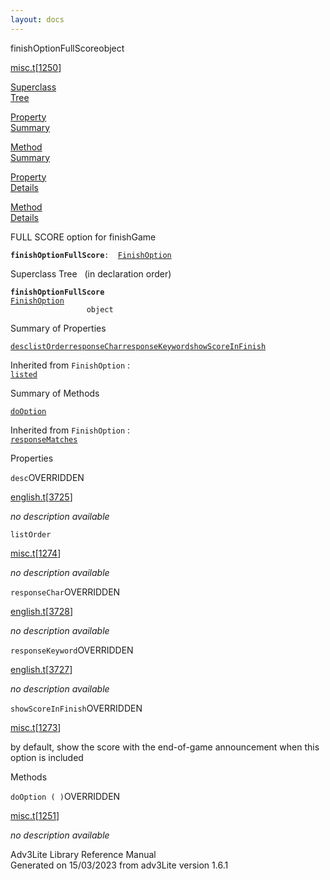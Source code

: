 ```yaml
---
layout: docs
---
```

<span class="title">finishOptionFullScore</span><span class="type">object</span>

[misc.t](../file/misc.t.html)\[[1250](../source/misc.t.html#1250)\]

[Superclass  
Tree](#_SuperClassTree_)

[Property  
Summary](#_PropSummary_)

[Method  
Summary](#_MethodSummary_)

[Property  
Details](#_Properties_)

[Method  
Details](#_Methods_)



FULL SCORE option for finishGame

**`finishOptionFullScore`**` :   `[`FinishOption`](../object/FinishOption.html)



<span id="_SuperClassTree_"></span>



<span class="hdln">Superclass Tree</span>   (in declaration order)



**`finishOptionFullScore`**  
[`FinishOption`](../object/FinishOption.html)  
`                 object`  
<span id="_PropSummary_"></span>



<span class="hdln">Summary of Properties</span>  



[`desc`](#desc)[`listOrder`](#listOrder)[`responseChar`](#responseChar)[`responseKeyword`](#responseKeyword)[`showScoreInFinish`](#showScoreInFinish)

Inherited from `FinishOption` :  
[`listed`](../object/FinishOption.html#listed)

<span id="_MethodSummary_"></span>



<span class="hdln">Summary of Methods</span>  



[`doOption`](#doOption)

Inherited from `FinishOption` :  
[`responseMatches`](../object/FinishOption.html#responseMatches)

<span id="_Properties_"></span>



<span class="hdln">Properties</span>  



<span id="desc"></span>

`desc`<span class="rem">OVERRIDDEN</span>

[english.t](../file/english.t.html)\[[3725](../source/english.t.html#3725)\]



*no description available*



<span id="listOrder"></span>

`listOrder`

[misc.t](../file/misc.t.html)\[[1274](../source/misc.t.html#1274)\]



*no description available*



<span id="responseChar"></span>

`responseChar`<span class="rem">OVERRIDDEN</span>

[english.t](../file/english.t.html)\[[3728](../source/english.t.html#3728)\]



*no description available*



<span id="responseKeyword"></span>

`responseKeyword`<span class="rem">OVERRIDDEN</span>

[english.t](../file/english.t.html)\[[3727](../source/english.t.html#3727)\]



*no description available*



<span id="showScoreInFinish"></span>

`showScoreInFinish`<span class="rem">OVERRIDDEN</span>

[misc.t](../file/misc.t.html)\[[1273](../source/misc.t.html#1273)\]



by default, show the score with the end-of-game announcement when this
option is included



<span id="_Methods_"></span>



<span class="hdln">Methods</span>  



<span id="doOption"></span>

`doOption ( )`<span class="rem">OVERRIDDEN</span>

[misc.t](../file/misc.t.html)\[[1251](../source/misc.t.html#1251)\]



*no description available*





Adv3Lite Library Reference Manual  
Generated on 15/03/2023 from adv3Lite version 1.6.1


